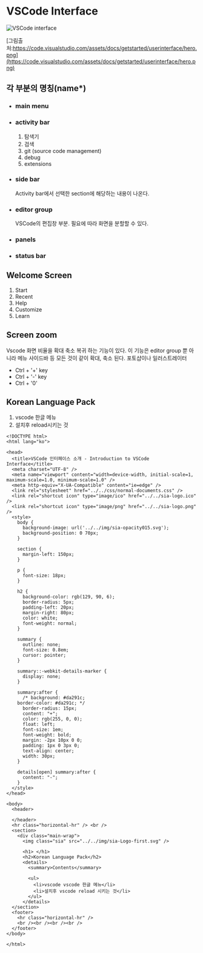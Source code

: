 # VSCode Interface

![VSCode interface](img/vscode-interface-by-me.png)

[그림출처:https://code.visualstudio.com/assets/docs/getstarted/userinterface/hero.png](https://code.visualstudio.com/assets/docs/getstarted/userinterface/hero.png)

## 각 부분의 명칭(name*)
* ### main menu

* ### activity bar
  1. 탐색기 
  1. 검색
  1. git (source code management)
  1. debug
  1. extensions
* ### side bar
  Activity bar에서 선택한 section에 해당하는 내용이 나온다.
* ### editor group
  VSCode의 편집창 부분. 필요에 따라 화면을 분할할 수 있다.
* ### panels
* ### status bar

## Welcome Screen
  1. Start
  1. Recent
  1. Help
  1. Customize
  1. Learn
  


## Screen zoom 

Vscode 화면 비율을 확대 축소 복귀 하는 기능이 있다. 이 기능은 editor group 뿐 아니라 메뉴 사이드바 등 모든 것이 같이 확대, 축소 된다. 포토샵이나 일러스트레이터

* Ctrl + '+' key
* Ctrl + '-' key
* Ctrl + '0'

## Korean Language Pack 

1. vscode 한글 메뉴
1. 설치후 reload시키는 것 

```html{.line-numbers}
<!DOCTYPE html>
<html lang="ko">

<head>
  <title>VSCode 인터페이스 소개 - Introduction to VSCode Interface</title>
  <meta charset="UTF-8" />
  <meta name="viewport" content="width=device-width, initial-scale=1, maximum-scale=1.0, minimum-scale=1.0" />
  <meta http-equiv="X-UA-Compatible" content="ie=edge" />
  <link rel="stylesheet" href="../../css/normal-documents.css" />
  <link rel="shortcut icon" type="image/ico" href="../../sia-logo.ico" />
  <link rel="shortcut icon" type="image/png" href="../../sia-logo.png" />
  <style>
    body {
      background-image: url('../../img/sia-opacity015.svg');
      background-position: 0 70px;
    }

    section {
      margin-left: 150px;
    }

    p {
      font-size: 18px;
    }

    h2 {
      background-color: rgb(129, 90, 6);
      border-radius: 5px;
      padding-left: 20px;
      margin-right: 80px;
      color: white;
      font-weight: normal;
    }

    summary {
      outline: none;
      font-size: 0.8em;
      cursor: pointer;
    }

    summary::-webkit-details-marker {
      display: none;
    }

    summary:after {
      /* background: #da291c;
    border-color: #da291c; */
      border-radius: 15px;
      content: "+";
      color: rgb(255, 0, 0);
      float: left;
      font-size: 1em;
      font-weight: bold;
      margin: -2px 10px 0 0;
      padding: 1px 0 3px 0;
      text-align: center;
      width: 30px;
    }

    details[open] summary:after {
      content: "-";
    }
  </style>
</head>

<body>
  <header>

  </header>
  <hr class="horizontal-hr" /> <br />
  <section>
    <div class="main-wrap">
      <img class="sia" src="../../img/sia-Logo-first.svg" />

      <h1> </h1>
      <h2>Korean Language Pack</h2>
      <details>
        <summary>Contents</summary>

        <ul>
          <li>vscode vscode 한글 메뉴</li>
          <li>설치후 vscode reload 시키는 것</li>
        </ul>
      </details>
  </section>
  <footer>
    <hr class="horizontal-hr" />
    <br /><br /><br /><br />
  </footer>
</body>

</html>
```